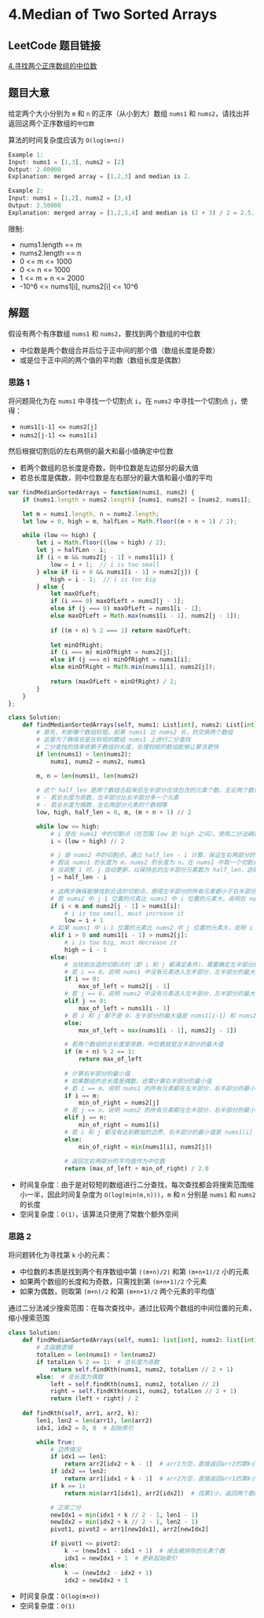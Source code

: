 # 4.Median of Two Sorted Arrays

## LeetCode 题目链接

[4.寻找两个正序数组的中位数](https://leetcode.cn/problems/median-of-two-sorted-arrays/)

## 题目大意

给定两个大小分别为 `m` 和 `n` 的正序（从小到大）数组 `nums1` 和 `nums2`，请找出并返回这两个正序数组的`中位数`

算法的时间复杂度应该为 `O(log(m+n))`

```js
Example 1:
Input: nums1 = [1,3], nums2 = [2]
Output: 2.00000
Explanation: merged array = [1,2,3] and median is 2.

Example 2:
Input: nums1 = [1,2], nums2 = [3,4]
Output: 2.50000
Explanation: merged array = [1,2,3,4] and median is (2 + 3) / 2 = 2.5.
```

限制:
- nums1.length == m
- nums2.length == n
- 0 <= m <= 1000
- 0 <= n <= 1000
- 1 <= m + n <= 2000
- -10^6 <= nums1[i], nums2[i] <= 10^6

## 解题

假设有两个有序数组 `nums1` 和 `nums2`，要找到两个数组的中位数
- 中位数是两个数组合并后位于正中间的那个值（数组长度是奇数）
- 或是位于正中间的两个值的平均数（数组长度是偶数）

### 思路 1

将问题简化为在 `nums1` 中寻找一个切割点 `i`，在 `nums2` 中寻找一个切割点 `j`，使得：
- `nums1[i-1] <= nums2[j]`
- `nums2[j-1] <= nums1[i]`

然后根据切割后的左右两侧的最大和最小值确定中位数
- 若两个数组的总长度是奇数，则中位数是左边部分的最大值
- 若总长度是偶数，则中位数是左右部分的最大值和最小值的平均

```js
var findMedianSortedArrays = function(nums1, nums2) {
    if (nums1.length > nums2.length) [nums1, nums2] = [nums2, nums1];

    let m = nums1.length, n = nums2.length;
    let low = 0, high = m, halfLen = Math.floor((m + n + 1) / 2);

    while (low <= high) {
        let i = Math.floor((low + high) / 2);
        let j = halfLen - i;
        if (i < m && nums2[j - 1] > nums1[i]) {
            low = i + 1;  // i is too small
        } else if (i > 0 && nums1[i - 1] > nums2[j]) {
            high = i - 1;  // i is too big
        } else {
            let maxOfLeft;
            if (i === 0) maxOfLeft = nums2[j - 1];
            else if (j === 0) maxOfLeft = nums1[i - 1];
            else maxOfLeft = Math.max(nums1[i - 1], nums2[j - 1]);
            
            if ((m + n) % 2 === 1) return maxOfLeft;
            
            let minOfRight;
            if (i === m) minOfRight = nums2[j];
            else if (j === n) minOfRight = nums1[i];
            else minOfRight = Math.min(nums1[i], nums2[j]);
            
            return (maxOfLeft + minOfRight) / 2;
        }
    }
};
```
```python
class Solution:
    def findMedianSortedArrays(self, nums1: List[int], nums2: List[int]) -> float:
        # 首先，判断哪个数组较短。如果 nums1 比 nums2 长，则交换两个数组
        # 这是为了确保总是在较短的数组 nums1 上进行二分查找
        # 二分查找的效率依赖于数组的长度，处理较短的数组能够让算法更快
        if len(nums1) > len(nums2):
            nums1, nums2 = nums2, nums1
        
        m, n = len(nums1), len(nums2)

        # 这个 half_len 是两个数组合起来后左半部分应该包含的元素个数。无论两个数组的总长度是奇数还是偶数，half_len 确保左半部分元素的个数：
        # - 若总长度为奇数，左半部分比右半部分多一个元素
        # - 若总长度为偶数，左右两部分元素的个数相等
        low, high, half_len = 0, m, (m + n + 1) // 2

        while low <= high:
            # i 是在 nums1 中的切割点（在范围 low 到 high 之间），使用二分法确定
            i = (low + high) // 2

            # j 是 nums2 中的切割点，通过 half_len - i 计算，保证左右两部分的元素数量相等或相差 1
            # 假设 nums1 的长度为 m，nums2 的长度为 n。在 nums1 中取一个切割点 i，在 nums2 中取一个切割点 j，要保证 左半部分 包含总共 half_len 个元素：i+j = half_len
            # 当调整 i 时，j 自动更新，以保持总的左半部分元素数为 half_len，这确保了切割的平衡性
            j = half_len - i

            # 这两步确保能够找到合适的切割点，使得左半部分的所有元素都小于右半部分的所有元素
            # 若 nums2 中 j-1 位置的元素比 nums1 中 i 位置的元素大，说明在 nums1 的切割点 i 过小，需增加 i，于是将 low 设置为 i + 1
            if i < m and nums2[j - 1] > nums1[i]:
                # i is too small, must increase it
                low = i + 1
            # 如果 nums1 中 i-1 位置的元素比 nums2 中 j 位置的元素大，说明 i 过大，需减小 i，于是将 high 设置为 i - 1
            elif i > 0 and nums1[i - 1] > nums2[j]:
                # i is too big, must decrease it
                high = i - 1
            else:
                # 当找到合适的切割点时（即 i 和 j 都满足条件），需要确定左半部分的最大值
                # 若 i == 0，说明 nums1 中没有元素进入左半部分，左半部分的最大值是 nums2[j-1]
                if i == 0: 
                    max_of_left = nums2[j - 1]
                # 若 j == 0，说明 nums2 中没有元素进入左半部分，左半部分的最大值是 nums1[i-1]
                elif j == 0: 
                    max_of_left = nums1[i - 1]
                # 若 i 和 j 都不是 0，左半部分的最大值是 nums1[i-1] 和 nums2[j-1] 中的较大者
                else: 
                    max_of_left = max(nums1[i - 1], nums2[j - 1])

                # 若两个数组的总长度是奇数，中位数就是左半部分的最大值
                if (m + n) % 2 == 1:
                    return max_of_left
                
                # 计算右半部分的最小值
                # 如果数组的总长度是偶数，还需计算右半部分的最小值
                # 若 i == m，说明 nums1 的所有元素都在左半部分，右半部分的最小值是 nums2[j]
                if i == m: 
                    min_of_right = nums2[j]
                # 若 j == n，说明 nums2 的所有元素都在左半部分，右半部分的最小值是 nums1[i]
                elif j == n: 
                    min_of_right = nums1[i]
                # 若 i 和 j 都没有达到数组的边界，右半部分的最小值是 nums1[i] 和 nums2[j] 中的较小者
                else: 
                    min_of_right = min(nums1[i], nums2[j])
                
                # 返回左右两部分的平均值作为中位数
                return (max_of_left + min_of_right) / 2.0
```

- 时间复杂度：由于是对较短的数组进行二分查找，每次查找都会将搜索范围缩小一半，因此时间复杂度为 `O(log(min(m,n)))`，`m` 和 `n` 分别是 `nums1` 和 `nums2` 的长度
- 空间复杂度：`O(1)`，该算法只使用了常数个额外空间

### 思路 2

将问题转化为寻找第 `k` 小的元素：
- 中位数的本质是找到两个有序数组中第 `⌈(m+n)/2⌉` 和第 `(m+n+1)/2` 小的元素
- 如果两个数组的长度和为奇数，只需找到第 `(m+n+1)/2` 个元素
- 如果为偶数，则取第 `(m+n)/2` 和第 `(m+n+1)/2` 两个元素的平均值`

通过二分法减少搜索范围：在每次查找中，通过比较两个数组的中间位置的元素，缩小搜索范围

```python
class Solution:
    def findMedianSortedArrays(self, nums1: list[int], nums2: list[int]) -> float:
        # 主函数逻辑
        totalLen = len(nums1) + len(nums2)
        if totalLen % 2 == 1:  # 总长度为奇数
            return self.findKth(nums1, nums2, totalLen // 2 + 1)
        else:  # 总长度为偶数
            left = self.findKth(nums1, nums2, totalLen // 2)
            right = self.findKth(nums1, nums2, totalLen // 2 + 1)
            return (left + right) / 2
    
    def findKth(self, arr1, arr2, k):
        len1, len2 = len(arr1), len(arr2)
        idx1, idx2 = 0, 0  # 起始索引

        while True:
            # 边界情况
            if idx1 == len1:
                return arr2[idx2 + k - 1]  # arr1为空，直接返回arr2的第k小元素
            if idx2 == len2:
                return arr1[idx1 + k - 1]  # arr2为空，直接返回arr1的第k小元素
            if k == 1:
                return min(arr1[idx1], arr2[idx2])  # 找第1小，返回两个数组起始元素的较小值

            # 正常二分
            newIdx1 = min(idx1 + k // 2 - 1, len1 - 1)
            newIdx2 = min(idx2 + k // 2 - 1, len2 - 1)
            pivot1, pivot2 = arr1[newIdx1], arr2[newIdx2]

            if pivot1 <= pivot2:
                k -= (newIdx1 - idx1 + 1)  # 减去被排除的元素个数
                idx1 = newIdx1 + 1  # 更新起始索引
            else:
                k -= (newIdx2 - idx2 + 1)
                idx2 = newIdx2 + 1
```

- 时间复杂度：`O(log(m+n))`
- 空间复杂度：`O(1)`